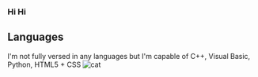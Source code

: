 ### Hi Hi

## Languages
I'm not fully versed in any languages but I'm capable of C++, Visual Basic, Python, HTML5 + CSS  ![cat](https://cdn.discordapp.com/attachments/1111241182463393866/1138211533856456826/300px-Thumbs_Up_Crying_Cat.png)
